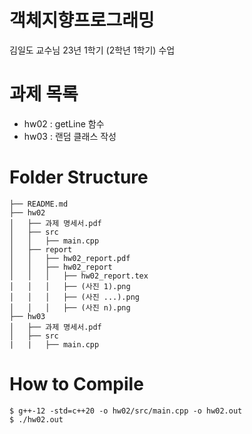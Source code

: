 # 객체지향프로그래밍
김일도 교수님
23년 1학기 (2학년 1학기) 수업

# 과제 목록
- hw02 : getLine 함수
- hw03 : 랜덤 클래스 작성

# Folder Structure
```
├── README.md
├── hw02
│   ├── 과제 명세서.pdf
│   ├── src
│   │   ├── main.cpp
│   ├── report
│   │   ├── hw02_report.pdf
│   │   ├── hw02_report
│   │   │   ├── hw02_report.tex
│   │   │   ├── (사진 1).png
│   │   │   ├── (사진 ...).png
│   │   │   ├── (사진 n).png
├── hw03
│   ├── 과제 명세서.pdf
│   ├── src
|   |   ├── main.cpp
```

# How to Compile
```
$ g++-12 -std=c++20 -o hw02/src/main.cpp -o hw02.out
$ ./hw02.out
```